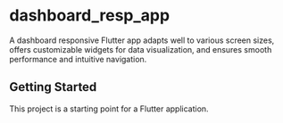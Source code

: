 # dashboard_resp_app

A dashboard responsive Flutter app adapts well to various screen sizes, offers customizable widgets for data visualization, and ensures smooth performance and intuitive navigation.

## Getting Started

This project is a starting point for a Flutter application.

